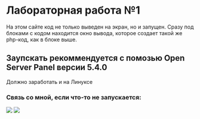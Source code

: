 # Лабораторная работа №1
На этом сайте код не только выведен на экран, но и запущен. Сразу под блоками с кодом находится окно вывода, которое создает такой же php-код, как в блоке выше.
## Заупскать рекоммендуется с помозью Open Server Panel версии 5.4.0 
Должно заработать и на Линуксе 
### Связь со мной, если что-то не запускается: 

<p>
  <a href="https://vk.com/smotim"><img src="https://badgen.net/badge/VK/Vkontakte/blue"></a>
  <a href="https://t.me/smotim"><img src="https://badgen.net/badge/icon/Telegram?icon=telegram&label"></a>

